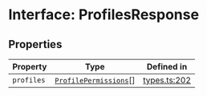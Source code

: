 # Interface: ProfilesResponse

## Properties

| Property | Type | Defined in |
| ------ | ------ | ------ |
| `profiles` | [`ProfilePermissions`](/docs/packages/sdk/interfaces/ProfilePermissions.md)[] | [types.ts:202](https://github.com/monerium/js-monorepo/blob/main/packages/sdk/src/types.ts#L202) |
